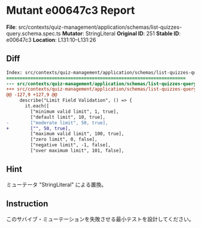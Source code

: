 # Mutant e00647c3 Report

**File**: src/contexts/quiz-management/application/schemas/list-quizzes-query.schema.spec.ts
**Mutator**: StringLiteral
**Original ID**: 251
**Stable ID**: e00647c3
**Location**: L131:10–L131:26

## Diff

```diff
Index: src/contexts/quiz-management/application/schemas/list-quizzes-query.schema.spec.ts
===================================================================
--- src/contexts/quiz-management/application/schemas/list-quizzes-query.schema.spec.ts	original
+++ src/contexts/quiz-management/application/schemas/list-quizzes-query.schema.spec.ts	mutated #251
@@ -127,9 +127,9 @@
     describe("Limit Field Validation", () => {
       it.each([
         ["minimum valid limit", 1, true],
         ["default limit", 10, true],
-        ["moderate limit", 50, true],
+        ["", 50, true],
         ["maximum valid limit", 100, true],
         ["zero limit", 0, false],
         ["negative limit", -1, false],
         ["over maximum limit", 101, false],
```

## Hint

ミューテータ "StringLiteral" による置換。

## Instruction

このサバイブ・ミューテーションを失敗させる最小テストを設計してください。
